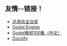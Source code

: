 ## 友情--链接！

* [远游舟主仓库](https://github.com/YuanyouZhou/YuanyouZhou)
* [Godot Engine](https://godotengine.org)
* [Godot教程100集（中文）](https://www.bilibili.com/video/BV14Y411h7Po)
* [Docsify](https://docsify.js.org/#/)
